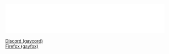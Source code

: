 <div align="center"> <img src="./gay.svg"/> </div>

[Discord (gaycord)](./gaycord.css)  
[Firefox (gayfox)](./gayfox.css)  
